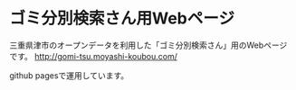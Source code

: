 ゴミ分別検索さん用Webページ
======================
三重県津市のオープンデータを利用した「ゴミ分別検索さん」用のWebページです。
http://gomi-tsu.moyashi-koubou.com/

github pagesで運用しています。
